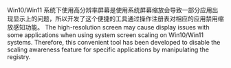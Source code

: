   Win10/Win11 系统下使用高分辨率屏幕是使用系统屏幕缩放会导致一部分应用出现显示上的问题，所以开发了这个便捷的工具通过操作注册表对相应的应用禁用缩放感知功能。
  The high-resolution screen may cause display issues with some applications when using system screen scaling on Win10/Win11 systems. Therefore, this convenient tool has been developed to disable the scaling awareness feature for specific applications by manipulating the registry.
